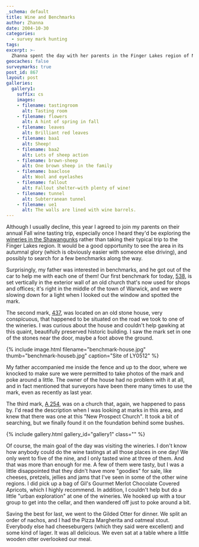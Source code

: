 ```yaml
---
_schema: default
title: Wine and Benchmarks
author: Zhanna
date: 2004-10-30
categories:
  - survey mark hunting
tags:
excerpt: >- 
  Zhanna spent the day with her parents in the Finger Lakes region of New York, tasting wine and looking for benchmarks.
geocaches: false
surveymarks: true
post_id: 867
layout: post
galleries:
  gallery1:
    suffix: cs
    images:
    - filename: tastingroom
      alt: Tasting room
    - filename: flowers
      alt: A hint of spring in fall
    - filename: leaves
      alt: Brilliant red leaves
    - filename: baa1
      alt: Sheep!  
    - filename: baa2
      alt: Lots of sheep action
    - filename: brown-sheep
      alt: One brown sheep in the family
    - filename: baaclose
      alt: Wool and eyelashes
    - filename: fallout
      alt: Fallout shelter—with plenty of wine!                      
    - filename: tunnel
      alt: Subterranean tunnel
    - filename: ue1
      alt: The walls are lined with wine barrels.    
---
```


Although I usually decline, this year I agreed to join my parents on their annual Fall wine tasting trip, especially once I heard they'd be exploring the [wineries in the Shawangunks](https://shawangunkwinetrail.com/) rather than taking their typical trip to the Finger Lakes region. It would be a good opportunity to see the area in its autumnal glory (which is obviously easier with someone else driving), and possibly to search for a few benchmarks along the way.

Surprisingly, my father was interested in benchmarks, and he got out of the car to help me with each one of them! Our first benchmark for today, [538](https://thesurveystation.netlify.app/surveymarks/ly0515/), is set vertically in the exterior wall of an old church that's now used for shops and offices; it's right in the middle of the town of Warwick, and we were slowing down for a light when I looked out the window and spotted the mark.

The second mark, [437](https://thesurveystation.netlify.app/surveymarks/ly0512/), was located on an old stone house, very conspicuous, that happened to be situated on the road we took to one of the wineries. I was curious about the house and couldn't help gawking at this quaint, beautifully preserved historic building. I saw the mark set in one of the stones near the door, maybe a foot above the ground. 

{% include image.html filename="benchmark-house.jpg" thumb="benchmark-houseb.jpg" caption="Site of LY0512" %}

My father accompanied me inside the fence and up to the door, where we knocked to make sure we were permitted to take photos of the mark and poke around a little. The owner of the house had no problem with it at all, and in fact mentioned that surveyors have been there many times to use the mark, even as recently as last year.

The third mark, [A 254](https://thesurveystation.netlify.app/surveymarks/ly0214/), was on a church that, again, we happened to pass by. I'd read the description when I was looking at marks in this area, and knew that there was one at this "New Prospect Church". It took a bit of searching, but we finally found it on the foundation behind some bushes.

{% include gallery.html gallery_id="gallery1" class="" %}

Of course, the main goal of the day was visiting the wineries. I don't know how anybody could do the wine tastings at all those places in one day! We only went to five of the nine, and I only tasted wine at three of them. And that was more than enough for me. A few of them were tasty, but I was a little disappointed that they didn't have more "goodies" for sale, like cheeses, pretzels, jellies and jams that I've seen in some of the other wine regions. I did pick up a bag of Gil's Gourmet Merlot Chocolate Covered Apricots, which I highly recommend. In addition, I couldn't help but do a little "urban exploration" at one of the wineries. We hooked up with a tour group to get into the cellar, and then wandered off just to poke around a bit.

Saving the best for last, we went to the Gilded Otter for dinner. We split an order of nachos, and I had the Pizza Margherita and oatmeal stout. Everybody else had cheeseburgers (which they said were excellent) and some kind of lager. It was all delicious. We even sat at a table where a little wooden otter overlooked our meal.
